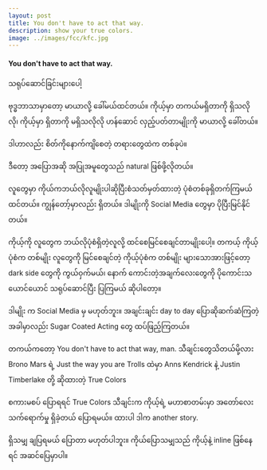```yaml
---
layout: post
title: You don't have to act that way.
description: show your true colors.
image: ../images/fcc/kfc.jpg
---
```

#### You don't have to act that way.

သရုပ်ဆောင်ခြင်းများပေါ့

ဗုဒ္ဓဘာသာမှာတော့ မာယာလို့ ခေါ်မယ်ထင်တယ်။
ကိုယ့်မှာ တကယ်မရှိတာကို ရှိသလိုလို၊ ကိုယ့်မှာ ရှိတာကို မရှိသလိုလို
ဟန်ဆောင် လှည့်ပတ်တာမျိုးကို မာယာလို့ ခေါ်တယ်။

ဒါဟာလည်း စိတ်ကိုနောက်ကျိစေတဲ့ တရားတွေထဲက တစ်ခုပဲ။

ဒီတော့ အပြောအဆို အပြုအမူတွေသည် natural ဖြစ်ဖို့လိုတယ်။

လူတွေမှာ ကိုယ်ကဘယ်လိုလူမျိုးပါဆိုပြီးစံသတ်မှတ်ထားတဲ့ ပုံစံတစ်ခုရှိတက်ကြမယ် ထင်တယ်။
ကျွန်တော့်မှာလည်း ရှိတယ်။
ဒါမျိုးကို Social Media တွေမှာ ပိုပြီးမြင်နိုင်တယ်။

ကိုယ့်ကို လူတွေက ဘယ်လိုပုံစံရှိတဲ့လူလို့ ထင်စေမြင်စေချင်တာမျိုးပေါ့။
တကယ့် ကိုယ့်ပုံစံက တစ်မျိုး
လူတွေကို မြင်စေချင်တဲ့ ကိုယ့်ပုံစံက တစ်မျိုး
များသောအားဖြင့်တော့ dark side တွေကို ကွယ်ဝှက်မယ်၊ နောက် ကောင်းတဲ့အချက်လေးတွေကို ပိုကောင်းသယောင်ယောင် သရုပ်ဆောင်ပြီး ပြကြမယ် ဆိုပါတော့။

ဒါမျိုး က Social Media မှ မဟုတ်ဘူး။
အချင်းချင်း day to day ပြောဆိုဆက်ဆံကြတဲ့အခါမှာလည်း Sugar Coated Acting တွေ ထပ်ဖြည့်ကြတယ်။

တကယ်ကတော့ You don't have to act that way, man.
သီချင်းတွေသိတယ်မို့လား
Brono Mars ရဲ့ Just the way you are
Trolls ထဲမှာ Anns Kendrick နဲ့ Justin Timberlake တို့ ဆိုထားတဲ့ True Colors 

စကားမစပ် ပြောရရင် True Colors သီချင်းက ကိုယ့်ရဲ့ မဟာစာတမ်းမှာ အတော်လေး သက်ရောက်မှု ရှိခဲ့တယ် ပြောရမယ်။ ထားပါ ဒါက another story.

ရှိသမျှ ချပြရမယ် ပြောတာ မဟုတ်ပါဘူး။
ကိုယ်ပြောသမျှသည် ကိုယ့်နဲ့ inline ဖြစ်နေရင် အဆင်ပြေမှာပါ။

